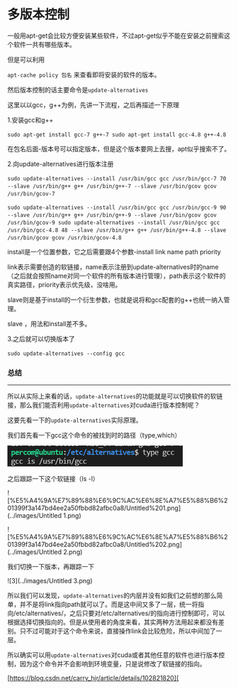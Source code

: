 # 多版本控制

一般用apt-get会比较方便安装某些软件，不过apt-get似乎不能在安装之前搜索这个软件一共有哪些版本。

但是可以利用

`apt-cache policy 包名` 来查看即将安装的软件的版本。

然后版本控制的话主要命令是`update-alternatives`

这里以以gcc，g++为例，先讲一下流程，之后再描述一下原理

1.安装gcc和g++

`sudo apt-get install gcc-7 g++-7
sudo apt-get install gcc-4.8 g++-4.8`

在包名后面-版本号可以指定版本，但是这个版本要网上去搜，apt似乎搜索不了。

2.向update-alternatives进行版本注册

`sudo update-alternatives --install /usr/bin/gcc gcc /usr/bin/gcc-7 70 --slave /usr/bin/g++ g++ /usr/bin/g++-7 --slave /usr/bin/gcov gcov /usr/bin/gcov-7`

`sudo update-alternatives --install /usr/bin/gcc gcc /usr/bin/gcc-9 90 --slave /usr/bin/g++ g++ /usr/bin/g++-9 --slave /usr/bin/gcov gcov /usr/bin/gcov-9
sudo update-alternatives --install /usr/bin/gcc gcc /usr/bin/gcc-4.8 48 --slave /usr/bin/g++ g++ /usr/bin/g++-4.8 --slave /usr/bin/gcov gcov /usr/bin/gcov-4.8`

install是一个位置参数，它之后需要跟4个参数-install link name path priority

link表示需要创造的软链接，name表示注册到update-alternatives时的name（之后就会按照name对同一个软件的所有版本进行管理），path表示这个软件的真实路径，priority表示优先级，没啥用。

slave则是基于install的一个衍生参数，也就是说将和gcc配套的g++也统一纳入管理。

slave <link> <name> <path>，用法和install差不多。

3.之后就可以切换版本了

`sudo update-alternatives --config gcc`

### 总结

---

所以从实际上来看的话，`update-alternatives`的功能就是可以切换软件的软链接，那么我们能否利用`update-alternatives`对cuda进行版本控制呢？

这要先看一下的`update-alternatives`实际原理。

我们首先看一下gcc这个命令的被找到时的路径（type,which）

![1](../images/Untitled.png)

之后跟踪一下这个软链接（ls -l）

![%E5%A4%9A%E7%89%88%E6%9C%AC%E6%8E%A7%E5%88%B6%201399f3a147bd4ee2a50fbbd82afbc0a8/Untitled%201.png](../images/Untitled 1.png)

![%E5%A4%9A%E7%89%88%E6%9C%AC%E6%8E%A7%E5%88%B6%201399f3a147bd4ee2a50fbbd82afbc0a8/Untitled%202.png](../images/Untitled 2.png)

我们切换一下版本，再跟踪一下

![3](../images/Untitled 3.png)



所以我们可以发现，`update-alternatives`的内层并没有如我们之前想的那么简单，并不是将link指向path就可以了。而是这中间又多了一层，统一将<link>指向/etc/alternatives/<name>，之后只要对/etc/alternatives/<name>的指向进行控制即可，可以根据选择切换指向的<path>。但是从使用者的角度来看，其实两种方法用起来都没有差别。只不过可能对于这个命令来说，直接操作link会比较危险，所以中间加了一层。

所以确实可以用`update-alternatives`对cuda或者其他任意的软件也进行版本控制，因为这个命令并不会影响到环境变量，只是说修改了软链接的指向。

[https://blog.csdn.net/carry_hjr/article/details/102821820](